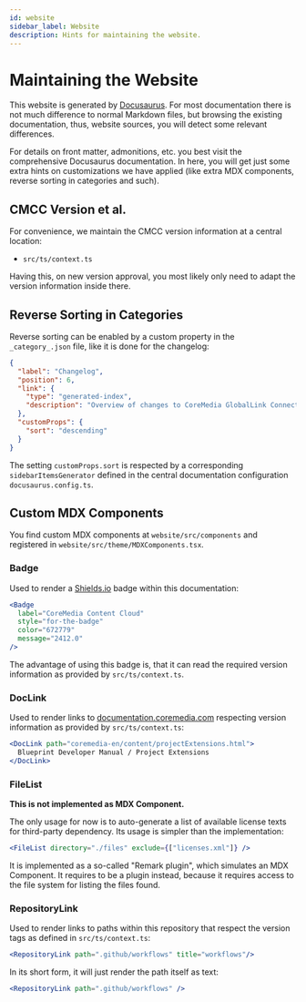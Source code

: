 ```yaml
---
id: website
sidebar_label: Website
description: Hints for maintaining the website.
---
```


# Maintaining the Website

This website is generated by [Docusaurus](https://docusaurus.io/). For most
documentation there is not much difference to normal Markdown files, but
browsing the existing documentation, thus, website sources, you will detect
some relevant differences.

For details on front matter, admonitions, etc. you best visit the comprehensive
Docusaurus documentation. In here, you will get just some extra hints on
customizations we have applied (like extra MDX components, reverse sorting
in categories and such).

## CMCC Version et al.

For convenience, we maintain the CMCC version information at a central
location:

* `src/ts/context.ts`

Having this, on new version approval, you most likely only need to adapt
the version information inside there.

## Reverse Sorting in Categories

Reverse sorting can be enabled by a custom property in the `_category_.json`
file, like it is done for the changelog:

```json
{
  "label": "Changelog",
  "position": 6,
  "link": {
    "type": "generated-index",
    "description": "Overview of changes to CoreMedia GlobalLink Connect Integration."
  },
  "customProps": {
    "sort": "descending"
  }
}
```

The setting `customProps.sort` is respected by a corresponding
`sidebarItemsGenerator` defined in the central documentation configuration
`docusaurus.config.ts`.

## Custom MDX Components

You find custom MDX components at `website/src/components` and registered in
`website/src/theme/MDXComponents.tsx`.

### Badge

Used to render a [Shields.io](https://shields.io/) badge within this
documentation:

```jsx
<Badge
  label="CoreMedia Content Cloud"
  style="for-the-badge"
  color="672779"
  message="2412.0"
/>
```

The advantage of using this badge is, that it can read the required version
information as provided by `src/ts/context.ts`.

### DocLink

Used to render links to
[documentation.coremedia.com](https://documentation.coremedia.com/)
respecting version information as provided by `src/ts/context.ts`:

```jsx
<DocLink path="coremedia-en/content/projectExtensions.html">
  Blueprint Developer Manual / Project Extensions
</DocLink>
```

### FileList

**This is not implemented as MDX Component.**

The only usage for now is to auto-generate a list of available license texts
for third-party dependency. Its usage is simpler than the implementation:

```jsx
<FileList directory="./files" exclude={["licenses.xml"]} />
```

It is implemented as a so-called "Remark plugin", which simulates an MDX
Component. It requires to be a plugin instead, because it requires access
to the file system for listing the files found.

### RepositoryLink

Used to render links to paths within this repository that respect the
version tags as defined in `src/ts/context.ts`:

```jsx
<RepositoryLink path=".github/workflows" title="workflows"/>
```

In its short form, it will just render the path itself as text:

```jsx
<RepositoryLink path=".github/workflows" />
```
